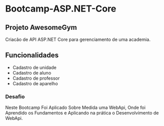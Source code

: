 # Bootcamp-ASP.NET-Core

## Projeto AwesomeGym
Criacão de API ASP.NET Core para gerenciamento de uma academia.

## Funcionalidades
<ul>
  <li>Cadastro de unidade</li>
  <li>Cadastro de aluno</li>
  <li>Cadastro de professor</li>
  <li>Cadastro de aparelho</li>
</ul>

### Desafio
Neste Bootcamp Foi Aplicado Sobre Medida uma WebApi, Onde foi Aprendido os Fundamentos e Aplicando na prática o Desenvolvimento de WebApi.
